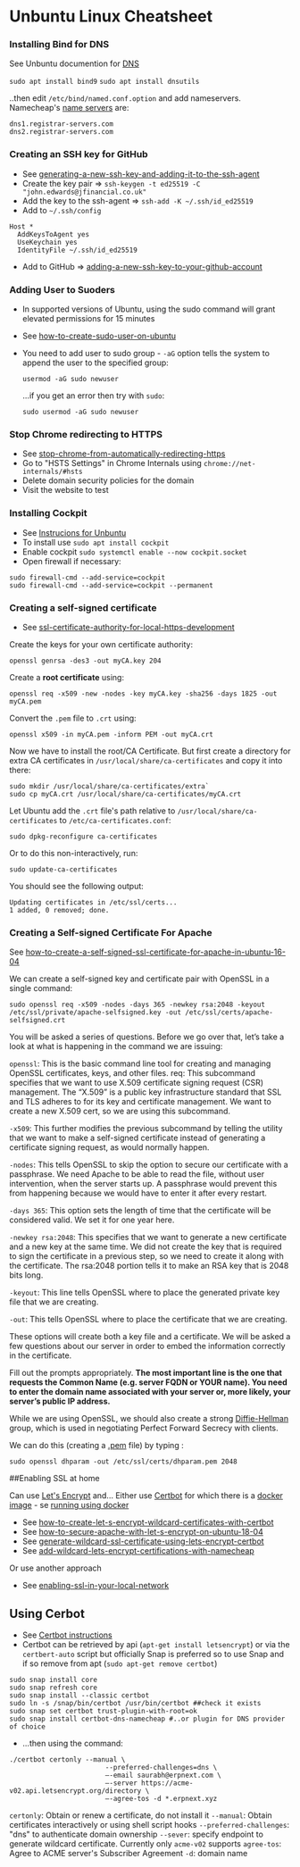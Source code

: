 # Unbuntu Linux Cheatsheet

### Installing Bind for DNS

See Unbuntu documention for [DNS](https://ubuntu.com/server/docs/service-domain-name-service-dns)

`sudo apt install bind9`
`sudo apt install dnsutils`

..then edit `/etc/bind/named.conf.option` and add nameservers. Namecheap's [name servers](https://www.namecheap.com/support/knowledgebase/article.aspx/9434/10/using-default-nameservers-vs-hosting-nameservers/) are:
```shell
dns1.registrar-servers.com
dns2.registrar-servers.com
````

### Creating an SSH key for GitHub

- See [generating-a-new-ssh-key-and-adding-it-to-the-ssh-agent](https://docs.github.com/en/authentication/connecting-to-github-with-ssh/generating-a-new-ssh-key-and-adding-it-to-the-ssh-agent)
- Create the key pair => `ssh-keygen -t ed25519 -C "john.edwards@jfinancial.co.uk"`
- Add the key to the ssh-agent => `ssh-add -K ~/.ssh/id_ed25519`
- Add to `~/.ssh/config`

```shell
Host *
  AddKeysToAgent yes
  UseKeychain yes
  IdentityFile ~/.ssh/id_ed25519
```
- Add to GitHub => [adding-a-new-ssh-key-to-your-github-account](https://docs.github.com/en/authentication/connecting-to-github-with-ssh/adding-a-new-ssh-key-to-your-github-account)


### Adding User to Suoders

- In supported versions of Ubuntu, using the sudo command will grant elevated permissions for 15 minutes
- See [how-to-create-sudo-user-on-ubuntu](https://phoenixnap.com/kb/how-to-create-sudo-user-on-ubuntu)
- You need to add user to sudo group - `-aG` option tells the system to append the user to the specified group:

    `usermod -aG sudo newuser`

  ...if you get an error then try with `sudo`:

    `sudo usermod -aG sudo newuser`



### Stop Chrome redirecting to HTTPS

- See [stop-chrome-from-automatically-redirecting-https](https://howchoo.com/chrome/stop-chrome-from-automatically-redirecting-https)
- Go to "HSTS Settings" in Chrome Internals using `chrome://net-internals/#hsts`
-  Delete domain security policies for the domain
-  Visit the website to test

### Installing Cockpit

- See [Instrucions for Unbuntu](https://cockpit-project.org/running.html#ubuntu)
- To install use `sudo apt install cockpit`
- Enable cockpit `sudo systemctl enable --now cockpit.socket`
- Open firewall if necessary:
```shell
sudo firewall-cmd --add-service=cockpit
sudo firewall-cmd --add-service=cockpit --permanent
```


### Creating a self-signed certificate

- See [ssl-certificate-authority-for-local-https-development](https://deliciousbrains.com/ssl-certificate-authority-for-local-https-development)

Create the keys for your own certificate authority:

`openssl genrsa -des3 -out myCA.key 204`

Create a **root certificate** using:

`openssl req -x509 -new -nodes -key myCA.key -sha256 -days 1825 -out myCA.pem`

Convert the `.pem` file to `.crt` using:

`openssl x509 -in myCA.pem -inform PEM -out myCA.crt`

Now we have to install the root/CA Certificate. But first create a directory for extra CA certificates in `/usr/local/share/ca-certificates` and copy it into there:

```shell
sudo mkdir /usr/local/share/ca-certificates/extra`
sudo cp myCA.crt /usr/local/share/ca-certificates/myCA.crt
````
Let Ubuntu add the `.crt` file's path relative to `/usr/local/share/ca-certificates` to `/etc/ca-certificates.conf`:

`sudo dpkg-reconfigure ca-certificates`

Or to do this non-interactively, run:

`sudo update-ca-certificates`

You should see the following output:

```
Updating certificates in /etc/ssl/certs...
1 added, 0 removed; done.
```



### Creating a Self-signed Certificate For Apache

See [how-to-create-a-self-signed-ssl-certificate-for-apache-in-ubuntu-16-04](https://www.digitalocean.com/community/tutorials/how-to-create-a-self-signed-ssl-certificate-for-apache-in-ubuntu-16-04)

We can create a self-signed key and certificate pair with OpenSSL in a single command:

`sudo openssl req -x509 -nodes -days 365 -newkey rsa:2048 -keyout /etc/ssl/private/apache-selfsigned.key -out /etc/ssl/certs/apache-selfsigned.crt`

You will be asked a series of questions. Before we go over that, let’s take a look at what is happening in the command we are issuing:

`openssl`: This is the basic command line tool for creating and managing OpenSSL certificates, keys, and other files.
req: This subcommand specifies that we want to use X.509 certificate signing request (CSR) management. The “X.509” is a public key infrastructure standard that SSL and TLS adheres to for its key and certificate management. We want to create a new X.509 cert, so we are using this subcommand.

`-x509`: This further modifies the previous subcommand by telling the utility that we want to make a self-signed certificate instead of generating a certificate signing request, as would normally happen.

`-nodes`: This tells OpenSSL to skip the option to secure our certificate with a passphrase. We need Apache to be able to read the file, without user intervention, when the server starts up. A passphrase would prevent this from happening because we would have to enter it after every restart.

`-days 365`: This option sets the length of time that the certificate will be considered valid. We set it for one year here.

`-newkey rsa:2048`: This specifies that we want to generate a new certificate and a new key at the same time. We did not create the key that is required to sign the certificate in a previous step, so we need to create it along with the certificate. The rsa:2048 portion tells it to make an RSA key that is 2048 bits long.

`-keyout`: This line tells OpenSSL where to place the generated private key file that we are creating.

`-out`: This tells OpenSSL where to place the certificate that we are creating.

These options will create both a key file and a certificate. We will be asked a few questions about our server in order to embed the information correctly in the certificate.

Fill out the prompts appropriately. **The most important line is the one that requests the Common Name (e.g. server FQDN or YOUR name). You need to enter the domain name associated with your server or, more likely, your server’s public IP address.**

While we are using OpenSSL, we should also create a strong [Diffie-Hellman](https://en.wikipedia.org/wiki/Diffie%E2%80%93Hellman_key_exchange) group, which is used in negotiating Perfect Forward Secrecy with clients.

We can do this (creating a [.pem](https://www.cloudsavvyit.com/1727/what-is-a-pem-file-and-how-do-you-use-it/) file)  by typing :

`sudo openssl dhparam -out /etc/ssl/certs/dhparam.pem 2048`

##Enabling SSL at home

Can use [Let's Encrypt](https://letsencrypt.org/) and...
Either use [Certbot](https://eff-certbot.readthedocs.io/en/stable/index.html) for which there is a [docker image](https://hub.docker.com/r/certbot/certbot/) - se [running using docker](https://eff-certbot.readthedocs.io/en/stable/install.html#running-with-docker)

- See [how-to-create-let-s-encrypt-wildcard-certificates-with-certbot](https://www.digitalocean.com/community/tutorials/)
- See [how-to-secure-apache-with-let-s-encrypt-on-ubuntu-18-04](https://www.digitalocean.com/community/tutorials/how-to-secure-apache-with-let-s-encrypt-on-ubuntu-18-04)
- See [generate-wildcard-ssl-certificate-using-lets-encrypt-certbot](https://medium.com/@saurabh6790/generate-wildcard-ssl-certificate-using-lets-encrypt-certbot-273e432794d7)
- See [add-wildcard-lets-encrypt-certifications-with-namecheap](https://medium.com/@cubxi/add-wildcard-lets-encrypt-certifications-with-namecheap-6a466df0886f)

Or use another approach 

- See [enabling-ssl-in-your-local-network](https://anteru.net/blog/2020/enabling-ssl-in-your-local-network/)

## Using Cerbot
- See [Certbot instructions](https://certbot.eff.org/instructions?ws=nginx&os=ubuntufocal)
- Certbot can be retrieved by api (`apt-get install letsencrypt`) or via the `certbert-auto` script but officially Snap is preferred so to use Snap and if so remove from apt (`sudo apt-get remove certbot`)

```shell
sudo snap install core
sudo snap refresh core
sudo snap install --classic certbot
sudo ln -s /snap/bin/certbot /usr/bin/certbot ##check it exists
sudo snap set certbot trust-plugin-with-root=ok
sudo snap install certbot-dns-namecheap #..or plugin for DNS provider of choice
```

- ...then using the command:

```shell
./certbot certonly --manual \ 
                        --preferred-challenges=dns \
                        —-email saurabh@erpnext.com \
                        —-server https://acme-v02.api.letsencrypt.org/directory \
                        —-agree-tos -d *.erpnext.xyz
```

`certonly`: Obtain or renew a certificate, do not install it
`--manual`: Obtain certificates interactively or using shell script hooks
`--preferred-challenges`: "dns" to authenticate domain ownership
`--sever`: specify endpoint to generate wildcard certificate. Currently only `acme-v02` supports
`agree-tos`: Agree to ACME server's Subscriber Agreement
`-d`: domain name
